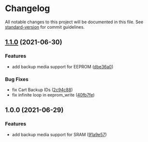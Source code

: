 # Changelog

All notable changes to this project will be documented in this file. See [standard-version](https://github.com/conventional-changelog/standard-version) for commit guidelines.

## [1.1.0](https://github.com/laqieer/libsavgba/compare/v1.0.0...v1.1.0) (2021-06-30)


### Features

* add backup media support for EEPROM ([dbe36a0](https://github.com/laqieer/libsavgba/commit/dbe36a016beed6340475e4e21bd332a1bd642a9a))


### Bug Fixes

* fix Cart Backup IDs ([2c94c88](https://github.com/laqieer/libsavgba/commit/2c94c88cc657d59ea1ee7e621569f4ea224b768f))
* fix infinite loop in eeprom_write ([40fb7fe](https://github.com/laqieer/libsavgba/commit/40fb7fe3aac921a0eab94fde70441e13d411e04b))

## 1.0.0 (2021-06-29)


### Features

* add backup media support for SRAM ([91a9e57](https://github.com/laqieer/libsavgba/commit/91a9e57b3d1fecd1d1af731d7764e2e739adab9c))
